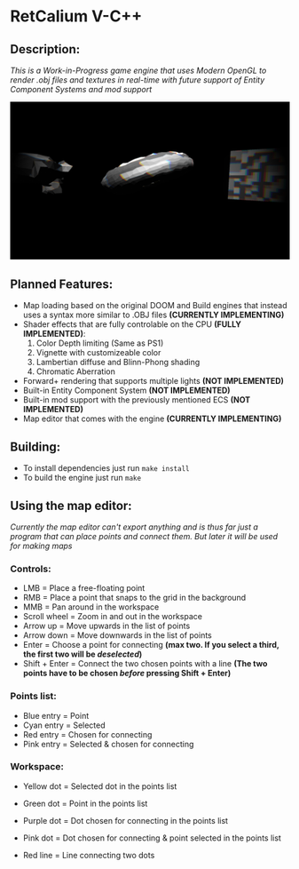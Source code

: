 # RetCalium V-C++

## Description:
*This is a Work-in-Progress game engine that uses Modern OpenGL to render .obj files and textures in real-time with future support of Entity Component Systems and mod support*

![ScreenShot](images/screenshot.png)


## Planned Features:
- Map loading based on the original DOOM and Build engines that instead uses a syntax more similar to .OBJ files **(CURRENTLY IMPLEMENTING)**
- Shader effects that are fully controlable on the CPU **(FULLY IMPLEMENTED)**:
    1. Color Depth limiting (Same as PS1)
    2. Vignette with customizeable color
    3. Lambertian diffuse and Blinn-Phong shading
    4. Chromatic Aberration
- Forward+ rendering that supports multiple lights **(NOT IMPLEMENTED)**
- Built-in Entity Component System **(NOT IMPLEMENTED)**
- Built-in mod support with the previously mentioned ECS **(NOT IMPLEMENTED)**
- Map editor that comes with the engine **(CURRENTLY IMPLEMENTING)**


## Building:
- To install dependencies just run `make install`
- To build the engine just run `make`

## Using the map editor:
*Currently the map editor can't export anything and is thus far just a program that can place points and connect them. But later it will be used for making maps*
### Controls:
- LMB           = Place a free-floating point
- RMB           = Place a point that snaps to the grid in the background
- MMB           = Pan around in the workspace
- Scroll wheel  = Zoom in and out in the workspace
- Arrow up      = Move upwards in the list of points
- Arrow down    = Move downwards in the list of points
- Enter         = Choose a point for connecting **(max two. If you select a third, the first two will be *deselected*)**
- Shift + Enter = Connect the two chosen points with a line **(The two points have to be chosen *before* pressing Shift + Enter)**

### Points list:
- Blue entry    = Point
- Cyan entry    = Selected
- Red entry     = Chosen for connecting
- Pink entry    = Selected & chosen for connecting

### Workspace:
- Yellow dot    = Selected dot in the points list
- Green dot     = Point in the points list
- Purple dot    = Dot chosen for connecting in the points list
- Pink dot      = Dot chosen for connecting & point selected in the points list

- Red line      = Line connecting two dots
